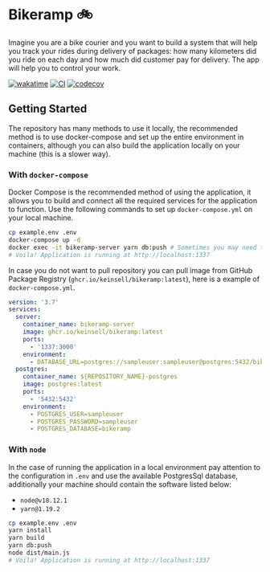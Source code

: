 # Bikeramp 🚲

Imagine you are a bike courier and you want to build a system that will help you track your rides during delivery of
packages: how many kilometers did you ride on each day and how much did customer pay for delivery. The app will help you
to control your work.

[![wakatime](https://wakatime.com/badge/user/13a02f4d-34c9-45f7-95ee-bf9d66b139fb/project/6899323b-7034-4787-bf9a-35dae1cbc8f8.svg)](https://wakatime.com/badge/user/13a02f4d-34c9-45f7-95ee-bf9d66b139fb/project/6899323b-7034-4787-bf9a-35dae1cbc8f8)
[![CI](https://github.com/keinsell/bikeramp/actions/workflows/main.yml/badge.svg?branch=main)](https://github.com/keinsell/bikeramp/actions/workflows/main.yml)
[![codecov](https://codecov.io/gh/keinsell/bikeramp/branch/main/graph/badge.svg?token=GEa0f1dz4o)](https://codecov.io/gh/keinsell/bikeramp)

## Getting Started

The repository has many methods to use it locally, the recommended method is to use docker-compose and set up the entire
environment in containers, although you can also build the application locally on your machine (this is a slower way).

### With `docker-compose`

Docker Compose is the recommended method of using the application, it allows you to build and connect all the required
services for the application to function. Use the following commands to set up `docker-compose.yml` on your local
machine.

```bash
cp example.env .env
docker-compose up -d
docker exec -it bikeramp-server yarn db:push # Sometimes you may need to restart a server with `docker restart bikeramp-server`
# Voila! Application is running at http://localhost:1337
```

In case you do not want to pull repository you can pull image from GitHub Package Registry
(`ghcr.io/keinsell/bikeramp:latest`), here is a example of `docker-compose.yml`.

```yml
version: '3.7'
services:
  server:
    container_name: bikeramp-server
    image: ghcr.io/keinsell/bikeramp:latest
    ports:
      - '1337:3000'
    environment:
      - DATABASE_URL=postgres://sampleuser:sampleuser@postgres:5432/bikeramp
  postgres:
    container_name: ${REPOSITORY_NAME}-postgres
    image: postgres:latest
    ports:
      - '5432:5432'
    environment:
      - POSTGRES_USER=sampleuser
      - POSTGRES_PASSWORD=sampleuser
      - POSTGRES_DATABASE=bikeramp
```

### With `node`

In the case of running the application in a local environment pay attention to the configuration in `.env` and use the
available PostgresSql database, additionally your machine should contain the software listed below:

- `node@v18.12.1`
- `yarn@1.19.2`

```bash
cp example.env .env
yarn install
yarn build
yarn db:push
node dist/main.js
# Voila! Application is running at http://localhost:1337
```
